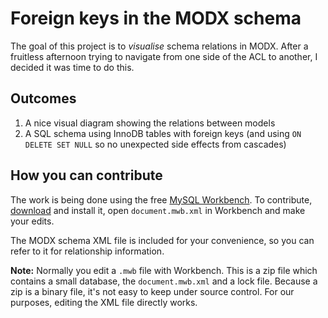 # Foreign keys in the MODX schema

The goal of this project is to _visualise_ schema relations in MODX. After a fruitless afternoon trying to navigate from one side of the ACL to another, I decided it was time to do this.

## Outcomes

1. A nice visual diagram showing the relations between models
2. A SQL schema using InnoDB tables with foreign keys (and using `ON DELETE SET NULL` so no unexpected side effects from cascades)

## How you can contribute
The work is being done using the free [MySQL Workbench](http://dev.mysql.com/downloads/workbench/). To contribute, [download](http://dev.mysql.com/downloads/workbench/) and install it, open `document.mwb.xml` in Workbench and make your edits.

The MODX schema XML file is included for your convenience, so you can refer to it for relationship information.

**Note:** Normally you edit a `.mwb` file with Workbench. This is a zip file which contains a small database, the `document.mwb.xml` and a lock file. Because a zip is a binary file, it's not easy to keep under source control. For our purposes, editing the XML file directly works.